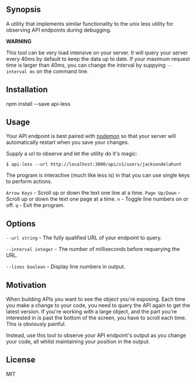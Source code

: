 ## Synopsis

A utility that implements similar functionality to the unix less utility for observing API endpoints during debugging.

**WARNING**

This tool can be very load intensive on your server. It will query your server every 40ms by default to keep the data up to date. If your maximum request time is larger than 40ms, you can change the interval by suppying `--interval ms` on the command line.

## Installation

npm install --save api-less

## Usage

Your API endpoint is best paired with [nodemon](https://github.com/remy/nodemon) so that your server will automatically restart when you save your changes.

Supply a url to observe and let the utility do it's magic:

`$ api-less --url http://localhost:3000/api/v1/users/jacksondelahunt`

The program is interactive (much like less is) in that you can use single keys to perform actions.

`Arrow Keys` - Scroll up or down the text one line at a time.
`Page Up/Down` - Scroll up or down the text one page at a time.
`n` - Toggle line numbers on or off.
`q` - Exit the program.

## Options

`--url string` - The fully qualified URL of your endpoint to query.

`--interval integer` - The number of milliseconds before requerying the URL.

`--lines boolean` - Display line numbers in output.

## Motivation

When building APIs you want to see the object you're exposing. Each time you make a change to your code, you need to query the API again to get the latest version. If you're working with a large object, and the part you're interested in is past the bottom of the screen, you have to scroll each time. This is obviously painful.

Instead, use this tool to observe your API endpoint's output as you change your code, all whilst maintaining your position in the output.

## License

MIT